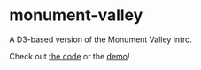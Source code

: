 monument-valley
============

A D3-based version of the Monument Valley intro.

Check out [the code](https://github.com/bwinton/monument-valley/tree/gh-pages) or the
[demo](http://bwinton.github.io/monument-valley/)!
